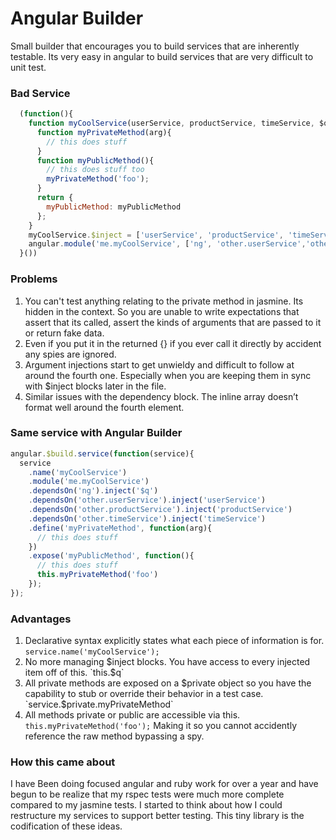 # Angular Builder
Small builder that encourages you to build services that are inherently testable. Its very easy in angular to build services that are very difficult to unit test. 

### Bad Service
```javascript
  (function(){
    function myCoolService(userService, productService, timeService, $q){
      function myPrivateMethod(arg){
        // this does stuff
      }
      function myPublicMethod(){
        // this does stuff too
        myPrivateMethod('foo');
      }
      return {
        myPublicMethod: myPublicMethod
      };
    }
    myCoolService.$inject = ['userService', 'productService', 'timeService', '$q']
    angular.module('me.myCoolService', ['ng', 'other.userService','other.productService', 'other.timeService']).factory('myCoolService', myCoolService);
  }())
```
### Problems
1. You can't test anything relating to the private method in jasmine. Its hidden in the context. So you are unable to write expectations that assert that its called, assert the kinds of arguments that are passed to it or return fake data.
2. Even if you put it in the returned {} if you ever call it directly by accident any spies are ignored.
3. Argument injections start to get unwieldy and difficult to follow at around the fourth one. Especially when you are keeping them in sync with $inject blocks later in the file.
4. Similar issues with the dependency block. The inline array doesn’t format well around the fourth element.

### Same service with Angular Builder
```javascript
angular.$build.service(function(service){
  service
    .name('myCoolService')
    .module('me.myCoolService')
    .dependsOn('ng').inject('$q')
    .dependsOn('other.userService').inject('userService')
    .dependsOn('other.productService').inject('productService')
    .dependsOn('other.timeService').inject('timeService')
    .define('myPrivateMethod', function(arg){
      // this does stuff
    })
    .expose('myPublicMethod', function(){
      // this does stuff
      this.myPrivateMethod('foo')
    });
});
```
### Advantages
1. Declarative syntax explicitly states what each piece of information is for. `service.name('myCoolService');`
2. No more managing $inject blocks. You have access to every injected item off of this. `this.$q`
3. All private methods are exposed on a $private object so you have the capability to stub or override their behavior in a test case. `service.$private.myPrivateMethod`
4. All methods private or public are accessible via this. `this.myPrivateMethod('foo');` Making it so you cannot accidently reference the raw method bypassing a spy. 

### How this came about
I have Been doing focused angular and ruby work for over a year and have begun to be realize that my rspec tests were much more complete compared to my jasmine tests. I started to think about how I could restructure my services to support better testing. This tiny library is the codification of these ideas. 
